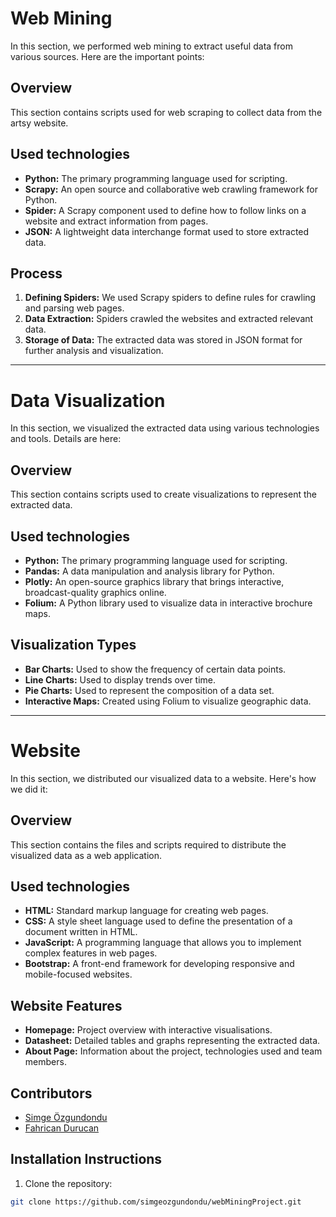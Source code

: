# Web Mining

In this section, we performed web mining to extract useful data from various sources. Here are the important points:

## Overview

This section contains scripts used for web scraping to collect data from the artsy website.

## Used technologies

- **Python:** The primary programming language used for scripting.
- **Scrapy:** An open source and collaborative web crawling framework for Python.
- **Spider:** A Scrapy component used to define how to follow links on a website and extract information from pages.
- **JSON:** A lightweight data interchange format used to store extracted data.

## Process

1. **Defining Spiders:** We used Scrapy spiders to define rules for crawling and parsing web pages.
2. **Data Extraction:** Spiders crawled the websites and extracted relevant data.
3. **Storage of Data:** The extracted data was stored in JSON format for further analysis and visualization.

---

# Data Visualization

In this section, we visualized the extracted data using various technologies and tools. Details are here:

## Overview

This section contains scripts used to create visualizations to represent the extracted data.

## Used technologies

- **Python:** The primary programming language used for scripting.
- **Pandas:** A data manipulation and analysis library for Python.
- **Plotly:** An open-source graphics library that brings interactive, broadcast-quality graphics online.
- **Folium:** A Python library used to visualize data in interactive brochure maps.

## Visualization Types

- **Bar Charts:** Used to show the frequency of certain data points.
- **Line Charts:** Used to display trends over time.
- **Pie Charts:** Used to represent the composition of a data set.
- **Interactive Maps:** Created using Folium to visualize geographic data.

---

# Website

In this section, we distributed our visualized data to a website. Here's how we did it:

## Overview

This section contains the files and scripts required to distribute the visualized data as a web application.

## Used technologies

- **HTML:** Standard markup language for creating web pages.
- **CSS:** A style sheet language used to define the presentation of a document written in HTML.
- **JavaScript:** A programming language that allows you to implement complex features in web pages.
- **Bootstrap:** A front-end framework for developing responsive and mobile-focused websites.

## Website Features

- **Homepage:** Project overview with interactive visualisations.
- **Datasheet:** Detailed tables and graphs representing the extracted data.
- **About Page:** Information about the project, technologies used and team members.

## Contributors

- [Simge Özgundondu](https://github.com/simgeozgundondu)
- [Fahrican Durucan](https://github.com/fahricandurucan)

## Installation Instructions

1. Clone the repository:
``` bash
git clone https://github.com/simgeozgundondu/webMiningProject.git

